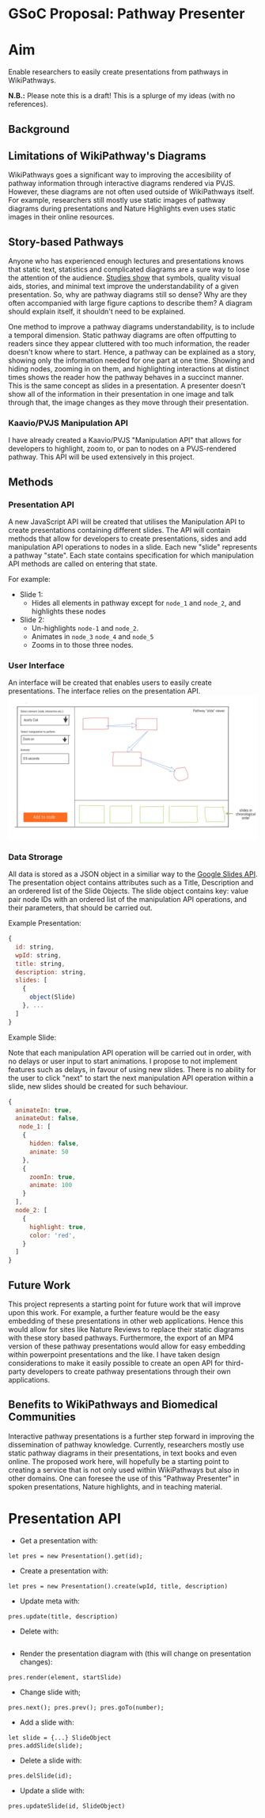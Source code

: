 # GSoC Proposal: Pathway Presenter
# Aim
Enable researchers to easily create presentations from pathways in WikiPathways.

**N.B.:** Please note this is a draft! This is a splurge of my ideas (with no references).

## Background
## Limitations of WikiPathway's Diagrams
WikiPathways goes a significant way to improving the accesibility of pathway information through interactive diagrams rendered via PVJS. However, these diagrams are not often used outside of WikiPathways itself. For example, researchers still mostly use static images of pathway diagrams during presentations and Nature Highlights even uses static images in their online resources. 

## Story-based Pathways
Anyone who has experienced enough lectures and presentations knows that static text, statistics and complicated diagrams are a sure way to lose the attention of the audience. [Studies show](https://prezi.com/the-science/) that symbols, quality visual aids, stories, and minimal text improve the understandability of a given presentation. So, why are pathway diagrams still so dense? Why are they often accompanied with large figure captions to describe them? A diagram should explain itself, it shouldn't need to be explained.

One method to improve a pathway diagrams understandability, is to include a temporal dimension. Static pathway diagrams are often offputting to readers since they appear cluttered with too much information, the reader doesn't know where to start. Hence, a pathway can be explained as a story, showing only the information needed for one part at one time. Showing and hiding nodes, zooming in on them, and highlighting interactions at distinct times shows the reader how the pathway behaves in a succinct manner. This is the same concept as slides in a presentation. A presenter doesn't show all of the information in their presentation in one image and talk through that, the image changes as they move through their presentation. 

### Kaavio/PVJS Manipulation API
I have already created a Kaavio/PVJS "Manipulation API" that allows for developers to highlight, zoom to, or pan to nodes on a PVJS-rendered pathway. This API will be used extensively in this project.

## Methods
### Presentation API
A new JavaScript API will be created that utilises the Manipulation API to create presentations containing different slides. The API will contain methods that allow for developers to create presentations, sides and add manipulation API operations to nodes in a slide. Each new "slide" represents a pathway "state". Each state contains specification for which manipulation API methods are called on entering that state. 

For example:
- Slide 1:
  - Hides all elements in pathway except for `node_1` and `node_2`, and highlights these nodes
- Slide 2:
  - Un-highlights `node-1` and `node_2`.
  - Animates in `node_3` `node_4` and `node_5`
  - Zooms in to those three nodes.
  
### User Interface
An interface will be created that enables users to easily create presentations. The interface relies on the presentation API. 
![example user interface](Drawing.jpeg)
 
### Data Strorage
All data is stored as a JSON object in a similiar way to the [Google Slides API](https://developers.google.com/slides/reference/rest/v1/presentations#Presentation). The presentation object contains attributes such as a Title, Description and an orderered list of the Slide Objects. The slide object contains key: value pair node IDs with an ordered list of the manipulation API operations, and their parameters, that should be carried out. 

Example Presentation:
```javascript
{
  id: string,
  wpId: string,
  title: string,
  description: string,
  slides: [
    {
      object(Slide)
    }, ...
  ]
}
```

Example Slide:

Note that each manipulation API operation will be carried out in order, with no delays or user input to start animations. I propose to not implement features such as delays, in favour of using new slides. There is no ability for the user to click "next" to start the next manipulation API operation within a slide, new slides should be created for such behaviour.

```javascript
{
  animateIn: true,
  animateOut: false,
   node_1: [
    {
      hidden: false,
      animate: 50
    },
    {
      zoomIn: true,
      animate: 100
    }
  ],
  node_2: [
    {
      highlight: true,
      color: 'red',
    }
  ]
}
```

## Future Work
This project represents a starting point for future work that will improve upon this work. For example, a further feature would be the easy embedding of these presentations in other web applications. Hence this would allow for sites like Nature Reviews to replace their static diagrams with these story based pathways. Furthermore, the export of an MP4 version of these pathway presentations would allow for easy embedding within powerpoint presentations and the like. I have taken design considerations to make it easily possible to create an open API for third-party developers to create pathway presentations through their own applications. 
  
## Benefits to WikiPathways and Biomedical Communities
Interactive pathway presentations is a further step forward in improving the dissemination of pathway knowledge. Currently, researchers mostly use static pathway diagrams in their presentations, in text books and even online. The proposed work here, will hopefully be a starting point to creating a service that is not only used within WikiPathways but also in other domains. One can foresee the use of this "Pathway Presenter" in spoken presentations, Nature highlights, and in teaching material.

# Presentation API
- Get a presentation with:

```
let pres = new Presentation().get(id);
```

- Create a presentation with:
```
let pres = new Presentation().create(wpId, title, description)
```

- Update meta with:
```
pres.update(title, description)
```

- Delete with:
```pres.delete();
```

- Render the presentation diagram with (this will change on presentation changes):
```
pres.render(element, startSlide)
```

- Change slide with;
```
pres.next(); pres.prev(); pres.goTo(number);
```

- Add a slide with:
```
let slide = {...} SlideObject
pres.addSlide(slide);
```

- Delete a slide with:
```
pres.delSlide(id);
```

- Update a slide with:
```
pres.updateSlide(id, SlideObject)
```

